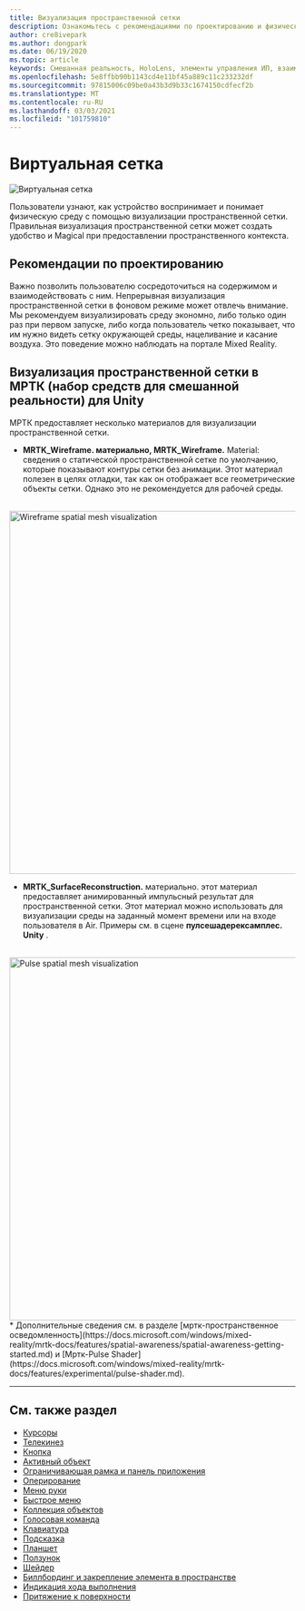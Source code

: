 ```yaml
---
title: Визуализация пространственной сетки
description: Ознакомьтесь с рекомендациями по проектированию и физической средой, посвященной визуализации пространственной сетки в МРТК.
author: cre8ivepark
ms.author: dongpark
ms.date: 06/19/2020
ms.topic: article
keywords: Смешанная реальность, HoloLens, элементы управления ИП, взаимодействие, Пользовательский интерфейс, UX, проектирование UX, пространственный пользовательский интерфейс, пространственное взаимодействие, трехмерный Пользовательский интерфейс, трехмерный UI, гарнитура смешанной реальности, гарнитура Windows Mixed, гарнитура виртуальной реальности, HoloLens, МРТК, набор средств смешанной реальности
ms.openlocfilehash: 5e8ffbb90b1143cd4e11bf45a889c11c233232df
ms.sourcegitcommit: 97815006c09be0a43b3d9b33c1674150cdfecf2b
ms.translationtype: MT
ms.contentlocale: ru-RU
ms.lasthandoff: 03/03/2021
ms.locfileid: "101759810"
---
```

# <a name="spatial-mesh"></a>Виртуальная сетка

![Виртуальная сетка](images/MRTK_PulseShader_SpatialMesh.gif)

Пользователи узнают, как устройство воспринимает и понимает физическую среду с помощью визуализации пространственной сетки. Правильная визуализация пространственной сетки может создать удобство и Magical при предоставлении пространственного контекста.  

## <a name="design-guideline"></a>Рекомендации по проектированию

Важно позволить пользователю сосредоточиться на содержимом и взаимодействовать с ним. Непрерывная визуализация пространственной сетки в фоновом режиме может отвлечь внимание. Мы рекомендуем визуализировать среду экономно, либо только один раз при первом запуске, либо когда пользователь четко показывает, что им нужно видеть сетку окружающей среды, нацеливание и касание воздуха. Это поведение можно наблюдать на портале Mixed Reality.
<br>

## <a name="spatial-mesh-visualization-in-mrtk-mixed-reality-toolkit-for-unity"></a>Визуализация пространственной сетки в МРТК (набор средств для смешанной реальности) для Unity

МРТК предоставляет несколько материалов для визуализации пространственной сетки.

- **MRTK_Wireframe. материально, MRTK_Wireframe.** Material: сведения о статической пространственной сетке по умолчанию, которые показывают контуры сетки без анимации. Этот материал полезен в целях отладки, так как он отображает все геометрические объекты сетки. Однако это не рекомендуется для рабочей среды.
<br>
<img src="images/SurfaceReconstruction.jpg" alt="Wireframe spatial mesh visualization" width="640px">

- **MRTK_SurfaceReconstruction.** материально. этот материал предоставляет анимированный импульсный результат для пространственной сетки. Этот материал можно использовать для визуализации среды на заданный момент времени или на входе пользователя в Air. Примеры см. в сцене **пулсешадерексамплес. Unity** .
<br>
<img src="images/MRTK_SRMesh_Pulse.jpg" alt="Pulse spatial mesh visualization" width="640px">
* Дополнительные сведения см. в разделе [мртк-пространственное осведомленность](https://docs.microsoft.com/windows/mixed-reality/mrtk-docs/features/spatial-awareness/spatial-awareness-getting-started.md) и [Мртк-Pulse Shader](https://docs.microsoft.com/windows/mixed-reality/mrtk-docs/features/experimental/pulse-shader.md).

<br>

---

## <a name="see-also"></a>См. также раздел

* [Курсоры](cursors.md)
* [Телекинез](point-and-commit.md)
* [Кнопка](button.md)
* [Активный объект](interactable-object.md)
* [Ограничивающая рамка и панель приложения](app-bar-and-bounding-box.md)
* [Оперирование](direct-manipulation.md)
* [Меню руки](hand-menu.md)
* [Быстрое меню](near-menu.md)
* [Коллекция объектов](object-collection.md)
* [Голосовая команда](voice-input.md)
* [Клавиатура](keyboard.md)
* [Подсказка](tooltip.md)
* [Планшет](slate.md)
* [Ползунок](slider.md)
* [Шейдер](shader.md)
* [Биллбординг и закрепление элемента в пространстве](billboarding-and-tag-along.md)
* [Индикация хода выполнения](progress.md)
* [Притяжение к поверхности](surface-magnetism.md)
